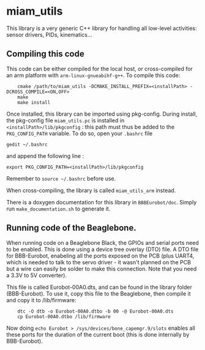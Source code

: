 # miam_utils

This library is a very generic C++ library for handling all low-level activities: sensor drivers, PIDs, kinematics...

## Compiling this code

This code can be either compiled for the local host, or cross-compiled for an arm platform with ```arm-linux-gnueabihf-g++```.
To compile this code:
```
	cmake /path/to/miam_utils -DCMAKE_INSTALL_PREFIX=<installPath> -DCROSS_COMPILE=<ON,OFF>
	make
	make install
```

Once installed, this library can be imported using pkg-config. During install, the pkg-config file `miam_utils.pc` is installed in
`<installPath>/lib/pkgconfig` : this path must thus be added to the `PKG_CONFIG_PATH` variable. To do so, open your `.bashrc` file

```
gedit ~/.bashrc
```

and append the following line :

```
export PKG_CONFIG_PATH=<installPath>/lib/pkgconfig
```

Remember to `source ~/.bashrc` before use.

When cross-compiling, the library is called ```miam_utils_arm``` instead.


There is a doxygen documentation for this library in `BBBEurobot/doc`. Simply run `make_documentation.sh` to generate it.

## Running code of the Beaglebone.

When running code on a Beaglebone Black, the GPIOs and serial ports need to be enabled. This is done using a device tree overlay (DTO) file.
A DTO file for BBB-Eurobot, enabeling all the ports exposed on the PCB (plus UART4, which is needed to talk to the servo driver - it wasn't planned
on the PCB but a wire can easily be solder to make this connection. Note that you need a 3.3V to 5V converter).

This file is called Eurobot-00A0.dts, and can be found in the library folder (BBB-Eurobot). To use it, copy this file to the Beaglebone,
then compile it and copy it to /lib/firmware:

```
	dtc -O dtb -o Eurobot-00A0.dtbo -b 00 -@ Eurobot-00A0.dts
	cp Eurobot-00A0.dtbo /lib/firmware
```

Now doing ```echo Eurobot > /sys/devices/bone_capemgr.9/slots``` enables all these ports for the duration of the current boot (this is done internally by BBB-Eurobot).
